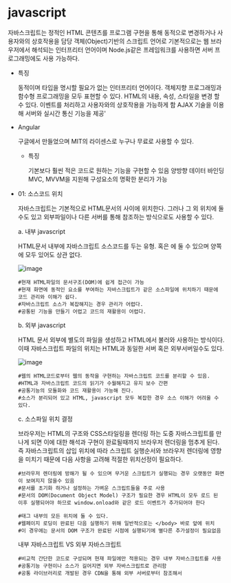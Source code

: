 javascript
======

자바스크립트는 정적인 HTML 콘텐츠를 프로그램 구현을 통해 동적으로 변경하거나 사용자와의 상호작용을 담당
객체(Object)기반의 스크립트 언어로 기본적으로는 웹 브라우저에서 해석되는 인터프리터 언어이며 Node.js같은 프레임워크를 사용하면 서버 프로그래밍에도 사용 가능하다.

- 특징

  동적이며 타입을 명시할 필요가 없는 인터프리터 언어이다.
  객체지향 프로그래밍과 함수형 프로그래밍을 모두 표현할 수 있다.
  HTML의 내용, 속성, 스타일을 변경 할 수 있다.
  이벤트를 처리하고 사용자와의 상호작용을 가능하게 함
  AJAX 기술을 이용해 서버와 실시간 통신 기능을 제공'
  
 
- Angular

  구글에서 만들었으며 MIT의 라이센스로 누구나 무료로 사용할 수 있다.
  
  - 특징

    기본보다 훨씬 적은 코드로 원하는 기능을 구현할 수 있음
    양방향 데이터 바인딩
    MVC, MVVM을 지원해 구성요소의 명확한 분리가 가능
    
    
- 01: 소스코드 위치

  자바스크립트는 기본적으로 HTML문서의 <head></head> 사이에 위치한다. 그러나 그 외 위치에 둘 수도 있고 외부파일이나 다른 서버를 통해 참조하는 방식으로도 사용할 수 있다.
  
  a. 내부 javascript
  
     
     HTML문서 내부에 자바스크립트 소스코드를 두는 유형. <head></head> 혹은 <body></body>에 둘 수 있으며 양쪽에 모두 있어도 상관 없다.
     
     ![image](https://user-images.githubusercontent.com/80931911/112600213-3dca5780-8e54-11eb-81dd-e1c75aa31003.png)
     
      #현재 HTML파일의 문서구조(DOM)에 쉽게 접근이 가능
      #현재 화면에 동적인 요소를 부여하는 자바스크립트가 같은 소스파일에 위치하기 때문에 코드 관리와 이해가 쉽다.
      #자바스크립트 소스가 복잡해지는 경우 관리가 어렵다.
      #공통된 기능을 만들기 어렵고 코드의 재활용이 어렵다.
      
  
  b. 외부 javascript
    
    HTML 문서 외부에 별도의 파일을 생성하고 HTML에서 불러와 사용하는 방식이다. 이때 자바스크립트 파일의 위치는 HTML과 동일한 서버 혹은 외부서버일수도 있다.
    
    ![image](https://user-images.githubusercontent.com/80931911/112600314-618d9d80-8e54-11eb-923c-8f83ea0e34d7.png)

    
      #웹의 HTML코드로부터 웹의 동작을 구현하는 자바스크립트 코드를 분리할 수 있음.
      #HTML과 자바스크립트 코드의 읽기가 수월해지고 유지 보수 간편
      #공통기능의 모듈화와 코드 재활용이 가능해 진다.
      #소스가 분리되어 있고 HTML, javascript 모두 복잡한 경우 소스 이해가 어려울 수 있다.
      
  c. 소스파일 위치 결정
  
    브라우저는 HTML의 구조와 CSS스타일링을 렌더링 하는 도중 자바스크립트를 만나게 되면 이에 대한 해석과 구현이 완료될때까지 브라우저 렌더링을 멈추게 된다. 
    즉 자바스크립트의 삽입 위치에 따라 스크립트 실행순서와 브라우저 렌더링에 영향을 미치기 때문에 다음 사항을 고려해 적절한 위치선정이 필요하다.
    
    <head></head>
      
      #브라우저 렌더링에 방해가 될 수 있으며 무거운 스크립트가 실행되는 경우 오랫동안 화면이 보여지지 않을수 있음
      #문서를 초기화 하거나 설정하는 가벼운 스크립트들을 주로 사용
      #문서의 DOM(Document Object Model) 구조가 필요한 경우 HTML이 모두 로드 된 이후 실행되어야 하므로 window.onload와 같은 로드 이벤트가 추가되어야 한다
      
    <body></body>
    
      #태그 내부의 모든 위치에 둘 수 있다.
      #웹페이지 로딩이 완료된 다음 실행하기 위해 일반적으로는 </body> 바로 앞에 위치
      #이 경우에는 문서의 DOM 구조가 완료된 시점에 실행되기에 별다른 추가설정이 필요없음
      
      
    내부 자바스크립트 VS 외부 자바스크립트
    
      #비교적 간단한 코드로 구성되며 현재 파일에만 적용되는 경우 내부 자바스크립트를 사용
      #공통기능 구현이나 소스가 길어지면 외부 자바스크립트로 관리함
      #공통 라이브러리로 개발된 경우 CDN을 통해 외부 서버로부터 참조해서 
    
      
    
